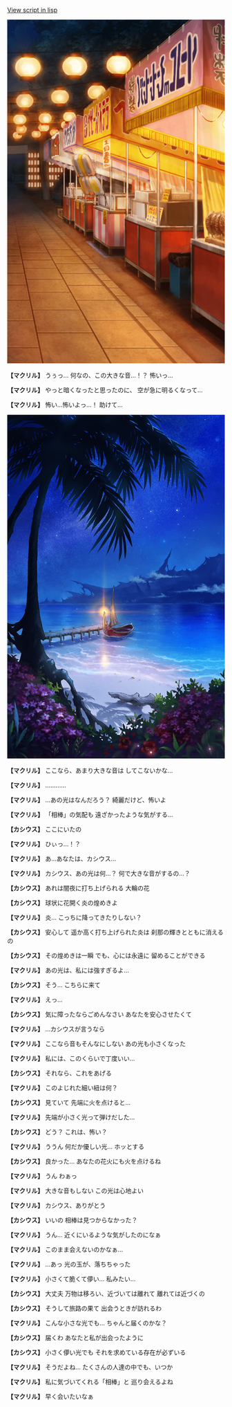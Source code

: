 [View script in lisp](../scripts/202299090.txt)

![SEAsummer_fes_night.png](../images/backgrounds/SEAsummer_fes_night.png)

**【マクリル】**
うぅっ…
何なの、この大きな音…！？
怖いっ…

**【マクリル】**
やっと暗くなったと思ったのに、
空が急に明るくなって…

**【マクリル】**
怖い…怖いよっ…！
助けて…

![sea_palmbeach_night.png](../images/backgrounds/sea_palmbeach_night.png)

**【マクリル】**
ここなら、あまり大きな音は
してこないかな…

**【マクリル】**
…………

**【マクリル】**
…あの光はなんだろう？
綺麗だけど、怖いよ

**【マクリル】**
「相棒」の気配も
遠ざかったような気がする…

**【カシウス】**
ここにいたの

**【マクリル】**
ひぃっ…！？

**【マクリル】**
あ…あなたは、カシウス…

**【マクリル】**
カシウス、あの光は何…？
何で大きな音がするの…？

**【カシウス】**
あれは闇夜に打ち上げられる
大輪の花

**【カシウス】**
球状に花開く炎の煌めきよ

**【マクリル】**
炎…
こっちに降ってきたりしない？

**【カシウス】**
安心して
遥か高く打ち上げられた炎は
刹那の輝きとともに消えるの

**【カシウス】**
その煌めきは一瞬
でも、心には永遠に
留めることができる

**【マクリル】**
あの光は、私には強すぎるよ…

**【カシウス】**
そう…
こちらに来て

**【マクリル】**
えっ…

**【カシウス】**
気に障ったならごめんなさい
あなたを安心させたくて

**【マクリル】**
…カシウスが言うなら

**【マクリル】**
ここなら音もそんなにしない
あの光も小さくなった

**【マクリル】**
私には、このくらいで丁度いい…

**【カシウス】**
それなら、これをあげる

**【マクリル】**
このよじれた細い紐は何？

**【カシウス】**
見ていて
先端に火を点けると…

**【マクリル】**
先端が小さく光って弾けだした…

**【カシウス】**
どう？
これは、怖い？

**【マクリル】**
ううん
何だか優しい光…
ホッとする

**【カシウス】**
良かった…
あなたの花火にも火を点けるね

**【マクリル】**
うん
わぁっ

**【マクリル】**
大きな音もしない
この光は心地よい

**【マクリル】**
カシウス、ありがとう

**【カシウス】**
いいの
相棒は見つからなかった？

**【マクリル】**
うん…
近くにいるような気がしたのになぁ

**【マクリル】**
このまま会えないのかなぁ…

**【マクリル】**
…あっ
光の玉が、落ちちゃった

**【マクリル】**
小さくて脆くて儚い…
私みたい…

**【カシウス】**
大丈夫
万物は移ろい、近づいては離れて
離れては近づくの

**【カシウス】**
そうして旅路の果て
出会うときが訪れるわ

**【マクリル】**
こんな小さな光でも…
ちゃんと届くのかな？

**【カシウス】**
届くわ
あなたと私が出会ったように

**【カシウス】**
小さく儚い光でも
それを求めている存在が必ずいる

**【マクリル】**
そうだよね…
たくさんの人達の中でも、いつか

**【マクリル】**
私に気づいてくれる「相棒」と
巡り会えるよね

**【マクリル】**
早く会いたいなぁ
